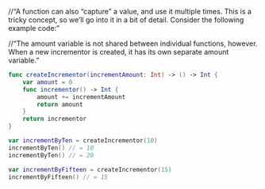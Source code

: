 //“A function can also “capture” a value, and use it multiple times. This is a tricky concept, so we’ll go into it in a bit of detail. Consider the following example code:”

//“The amount variable is not shared between individual functions, however. When a new incrementor is created, it has its own separate amount variable.”



```swift
func createIncrementor(incrementAmount: Int) -> () -> Int {  
    var amount = 0  
    func incrementor() -> Int {  
        amount += incrementAmount  
        return amount
    }
    return incrementor  
}

var incrementByTen = createIncrementor(10)  
incrementByTen() // = 10 
incrementByTen() // = 20

var incrementByFifteen = createIncrementor(15)  
incrementByFifteen() // = 15 

```